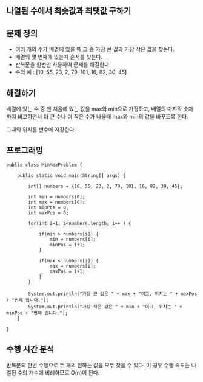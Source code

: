 ## 나열된 수에서 최솟값과 최댓값 구하기

## 문제 정의

- 여러 개의 수가 배열에 있을 때 그 중 가장 큰 값과 가장 작은 값을 찾는다.
- 배열의 몇 번째에 있는지 순서를 찾는다.
- 반복문을 한번만 사용하여 문제를 해결한다.
- 수의 예 : [10, 55, 23, 2, 79, 101, 16, 82, 30, 45]

## 해결하기

배열에 있는 수 중 맨 처음에 있는 값을 max와 min으로 가정하고, 배열의 마지막 숫자까지 비교하면서 더 큰 수나 더 작은 수가 나올때 max와 min의 값을 바꾸도록 한다.

그때의 위치를 변수에 저장한다.

## 프로그래밍

```plaintext
public class MinMaxProblem {

	public static void main(String[] args) {

		int[] numbers = {10, 55, 23, 2, 79, 101, 16, 82, 30, 45};
		
		int min = numbers[0];
		int max = numbers[0];
		int minPos = 0;
		int maxPos = 0;
		
		for(int i=1; i<numbers.length; i++ ) {
			
			if(min > numbers[i]) {
				min = numbers[i];
				minPos = i+1;
			}
			
			if(max < numbers[i]) {
				max = numbers[i];
				maxPos = i+1;
			}
		}
		
		System.out.println("가장 큰 값은 " + max + "이고, 위치는 " + maxPos + "번째 입니다.");
		System.out.println("가장 작은 값은 " + min + "이고, 위치는 " + minPos + "번째 입니다.");
	}

}
```

## 수행 시간 분석

반복문의 한번 수행으로 두 개의 원하는 값을 모두 찾을 수 있다. 이 경우 수행 속도는 나열된 수의 개수에 비례하므로 O(n)이 된다.